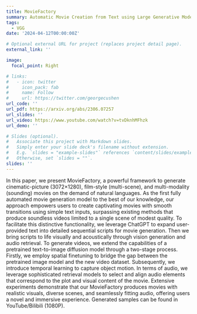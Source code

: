 ```yaml
---
title: MovieFactory
summary: Automatic Movie Creation from Text using Large Generative Models for Language and Images
tags:
  - VGG
date: '2024-04-12T00:00:00Z'

# Optional external URL for project (replaces project detail page).
external_link: ''

image:
  focal_point: Right

# links:
#   - icon: twitter
#     icon_pack: fab
#     name: Follow
#     url: https://twitter.com/georgecushen
url_code: ''
url_pdf: https://arxiv.org/abs/2306.07257
url_slides: ''
url_video: https://www.youtube.com/watch?v=tvDknhMFhzk
url_demo: ''

# Slides (optional).
#   Associate this project with Markdown slides.
#   Simply enter your slide deck's filename without extension.
#   E.g. `slides = "example-slides"` references `content/slides/example-slides.md`.
#   Otherwise, set `slides = ""`.
slides: ''
---
```


In this paper, we present MovieFactory, a powerful framework to generate cinematic-picture (3072×1280), film-style (multi-scene), and multi-modality (sounding) movies on the demand of natural languages. As the first fully automated movie generation model to the best of our knowledge, our approach empowers users to create captivating movies with smooth transitions using simple text inputs, surpassing existing methods that produce soundless videos limited to a single scene of modest quality. To facilitate this distinctive functionality, we leverage ChatGPT to expand user-provided text into detailed sequential scripts for movie generation. Then
we bring scripts to life visually and acoustically through vision generation and audio retrieval. To generate videos, we extend the capabilities of a pretrained text-to-image diffusion model through a two-stage process. Firstly, we employ spatial finetuning to bridge the gap between the pretrained image model and the new video dataset. Subsequently, we introduce temporal learning to capture object motion. In terms of audio, we leverage sophisticated retrieval models to select and align audio elements that correspond to the plot and visual content of the movie. Extensive experiments demonstrate that our MovieFactory produces movies with realistic visuals, diverse scenes, and seamlessly fitting audio, offering users a novel and immersive experience. Generated samples can be found in YouTube/Bilibili (1080P).
